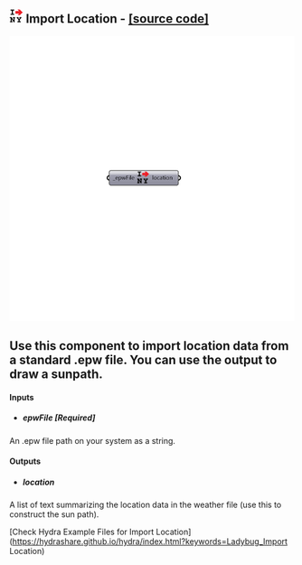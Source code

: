 ## ![](../../images/icons/Import_Location.png) Import Location - [[source code]](https://github.com/mostaphaRoudsari/ladybug/tree/master/src/Ladybug_Import%20Location.py)

![](../../images/components/Import_Location.png)

Use this component to import location data from a standard .epw file.
 You can use the output to draw a sunpath.
 -
 

#### Inputs
* ##### epwFile [Required]
An .epw file path on your system as a string.

#### Outputs
* ##### location
A list of text summarizing the location data in the weather file (use this to construct the sun path).


[Check Hydra Example Files for Import Location](https://hydrashare.github.io/hydra/index.html?keywords=Ladybug_Import Location)
